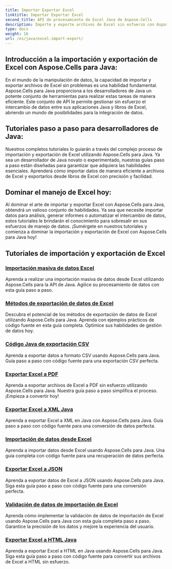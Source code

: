 ```yaml
---
title: Importar Exportar Excel
linktitle: Importar Exportar Excel
second_title: API de procesamiento de Excel Java de Aspose.Cells
description: Importe y exporte archivos de Excel sin esfuerzo con Aspose.Cells para Java. Explore tutoriales paso a paso para un intercambio de datos fluido. ¡Domina el manejo de Excel hoy!
type: docs
weight: 16
url: /es/java/excel-import-export/
---
```


## Introducción a la importación y exportación de Excel con Aspose.Cells para Java:

En el mundo de la manipulación de datos, la capacidad de importar y exportar archivos de Excel sin problemas es una habilidad fundamental. Aspose.Cells para Java proporciona a los desarrolladores de Java un potente conjunto de herramientas para realizar estas tareas de manera eficiente. Este conjunto de API le permite gestionar sin esfuerzo el intercambio de datos entre sus aplicaciones Java y libros de Excel, abriendo un mundo de posibilidades para la integración de datos.

## Tutoriales paso a paso para desarrolladores de Java:

Nuestros completos tutoriales lo guiarán a través del complejo proceso de importación y exportación de Excel utilizando Aspose.Cells para Java. Ya sea un desarrollador de Java novato o experimentado, nuestras guías paso a paso están diseñadas para garantizar que adquiera las habilidades esenciales. Aprenderá cómo importar datos de manera eficiente a archivos de Excel y exportarlos desde libros de Excel con precisión y facilidad.

## Dominar el manejo de Excel hoy:

Al dominar el arte de importar y exportar Excel con Aspose.Cells para Java, obtendrá un valioso conjunto de habilidades. Ya sea que necesite importar datos para análisis, generar informes o automatizar el intercambio de datos, estos tutoriales le brindarán el conocimiento para sobresalir en sus esfuerzos de manejo de datos. ¡Sumérgete en nuestros tutoriales y comienza a dominar la importación y exportación de Excel con Aspose.Cells para Java hoy!

## Tutoriales de importación y exportación de Excel
### [Importación masiva de datos Excel](./bulk-data-import-excel/)
Aprenda a realizar una importación masiva de datos desde Excel utilizando Aspose.Cells para la API de Java. Agilice su procesamiento de datos con esta guía paso a paso.
### [Métodos de exportación de datos de Excel](./excel-data-export-methods/)
Descubra el potencial de los métodos de exportación de datos de Excel utilizando Aspose.Cells para Java. Aprenda con ejemplos prácticos de código fuente en esta guía completa. Optimice sus habilidades de gestión de datos hoy.
### [Código Java de exportación CSV](./csv-export-java-code/)
Aprenda a exportar datos a formato CSV usando Aspose.Cells para Java. Guía paso a paso con código fuente para una exportación CSV perfecta.
### [Exportar Excel a PDF](./exporting-excel-to-pdf/)
Aprenda a exportar archivos de Excel a PDF sin esfuerzo utilizando Aspose.Cells para Java. Nuestra guía paso a paso simplifica el proceso. ¡Empieza a convertir hoy!
### [Exportar Excel a XML Java](./export-excel-to-xml-java/)
Aprenda a exportar Excel a XML en Java con Aspose.Cells para Java. Guía paso a paso con código fuente para una conversión de datos perfecta.
### [Importación de datos desde Excel](./data-import-from-excel/)
Aprenda a importar datos desde Excel usando Aspose.Cells para Java. Una guía completa con código fuente para una recuperación de datos perfecta.
### [Exportar Excel a JSON](./export-excel-to-json/)
Aprenda a exportar datos de Excel a JSON usando Aspose.Cells para Java. Siga esta guía paso a paso con código fuente para una conversión perfecta.
### [Validación de datos de importación de Excel](./excel-import-data-validation/)
Aprenda cómo implementar la validación de datos de importación de Excel usando Aspose.Cells para Java con esta guía completa paso a paso. Garantice la precisión de los datos y mejore la experiencia del usuario. 
### [Exportar Excel a HTML Java](./export-excel-to-html-java/)
Aprenda a exportar Excel a HTML en Java usando Aspose.Cells para Java. Siga esta guía paso a paso con código fuente para convertir sus archivos de Excel a HTML sin esfuerzo.